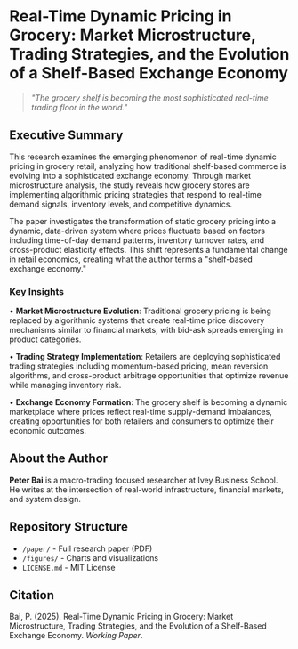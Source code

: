 # Real-Time Dynamic Pricing in Grocery: Market Microstructure, Trading Strategies, and the Evolution of a Shelf-Based Exchange Economy

> *"The grocery shelf is becoming the most sophisticated real-time trading floor in the world."*

## Executive Summary

This research examines the emerging phenomenon of real-time dynamic pricing in grocery retail, analyzing how traditional shelf-based commerce is evolving into a sophisticated exchange economy. Through market microstructure analysis, the study reveals how grocery stores are implementing algorithmic pricing strategies that respond to real-time demand signals, inventory levels, and competitive dynamics.

The paper investigates the transformation of static grocery pricing into a dynamic, data-driven system where prices fluctuate based on factors including time-of-day demand patterns, inventory turnover rates, and cross-product elasticity effects. This shift represents a fundamental change in retail economics, creating what the author terms a "shelf-based exchange economy."

### Key Insights

• **Market Microstructure Evolution**: Traditional grocery pricing is being replaced by algorithmic systems that create real-time price discovery mechanisms similar to financial markets, with bid-ask spreads emerging in product categories.

• **Trading Strategy Implementation**: Retailers are deploying sophisticated trading strategies including momentum-based pricing, mean reversion algorithms, and cross-product arbitrage opportunities that optimize revenue while managing inventory risk.

• **Exchange Economy Formation**: The grocery shelf is becoming a dynamic marketplace where prices reflect real-time supply-demand imbalances, creating opportunities for both retailers and consumers to optimize their economic outcomes.

## About the Author

**Peter Bai** is a macro-trading focused researcher at Ivey Business School. He writes at the intersection of real-world infrastructure, financial markets, and system design.

## Repository Structure

- `/paper/` - Full research paper (PDF)
- `/figures/` - Charts and visualizations
- `LICENSE.md` - MIT License

## Citation

Bai, P. (2025). Real-Time Dynamic Pricing in Grocery: Market Microstructure, Trading Strategies, and the Evolution of a Shelf-Based Exchange Economy. *Working Paper*.